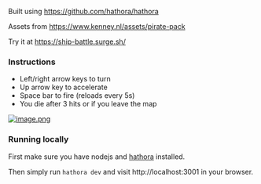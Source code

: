Built using https://github.com/hathora/hathora

Assets from https://www.kenney.nl/assets/pirate-pack

Try it at https://ship-battle.surge.sh/

### Instructions

- Left/right arrow keys to turn
- Up arrow key to accelerate
- Space bar to fire (reloads every 5s)
- You die after 3 hits or if you leave the map

[![image.png](https://i.postimg.cc/nhN1HQsh/image.png)](https://postimg.cc/MnbB5HbC)

### Running locally

First make sure you have nodejs and [hathora](https://github.com/hathora/hathora) installed.

Then simply run `hathora dev` and visit http://localhost:3001 in your browser.
